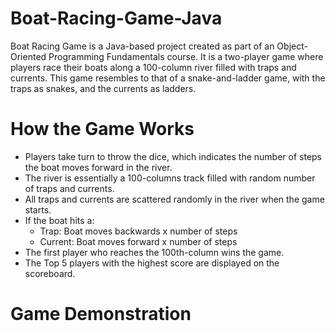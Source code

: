 # Boat-Racing-Game-Java
Boat Racing Game is a Java-based project created as part of an Object-Oriented Programming Fundamentals course. It is a two-player game where players race their boats along a 100-column river filled with traps and currents. This game resembles to that of a snake-and-ladder game, with the traps as snakes, and the currents as ladders. 

# How the Game Works
* Players take turn to throw the dice, which indicates the number of steps the boat moves forward in the river.
* The river is essentially a 100-columns track filled with random number of traps and currents.
* All traps and currents are scattered randomly in the river when the game starts.
* If the boat hits a:
  - Trap: Boat moves backwards x number of steps
  - Current: Boat moves forward x number of steps
* The first player who reaches the 100th-column wins the game.
* The Top 5 players with the highest score are displayed on the scoreboard.

# Game Demonstration

